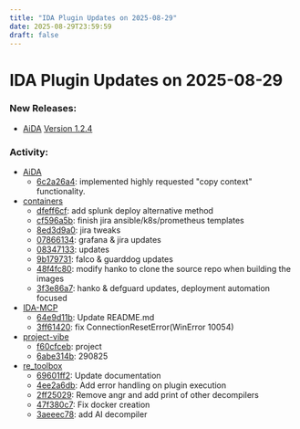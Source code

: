 ```yaml
---
title: "IDA Plugin Updates on 2025-08-29"
date: 2025-08-29T23:59:59
draft: false
---
```


# IDA Plugin Updates on 2025-08-29

### New Releases:
  - [AiDA](https://github.com/sigwl/AiDA) [Version 1.2.4](https://github.com/sigwl/AiDA/releases/tag/v1.2.4)

### Activity:
  - [AiDA](https://github.com/sigwl/AiDA)
    - [6c2a26a4](https://github.com/sigwl/AiDA/commit/6c2a26a481ba0de9dc3d6975df2236d742512b4f): implemented highly requested "copy context" functionality.
  - [containers](https://github.com/robert-iw3/containers)
    - [dfeff6cf](https://github.com/robert-iw3/containers/commit/dfeff6cf5e3371aa61dbfc2d8d12b85819d2feb6): add splunk deploy alternative method
    - [cf596a5b](https://github.com/robert-iw3/containers/commit/cf596a5b36d3abe707a8007069be753cd694e69f): finish jira ansible/k8s/prometheus templates
    - [8ed3d9a0](https://github.com/robert-iw3/containers/commit/8ed3d9a03643a6af502ffbe9afedd841f3ea624d): jira tweaks
    - [07866134](https://github.com/robert-iw3/containers/commit/078661347af2dd776bc8e70a300fe00795c83b80): grafana & jira updates
    - [08347133](https://github.com/robert-iw3/containers/commit/08347133a4ca7b172596abf4bc1de36982b8051a): updates
    - [9b179731](https://github.com/robert-iw3/containers/commit/9b1797313f7911755487c9fd9a52b753ea715ab3): falco & guarddog updates
    - [48f4fc80](https://github.com/robert-iw3/containers/commit/48f4fc80520b6a067f99005ec12073abfcea8928): modify hanko to clone the source repo when building the images
    - [3f3e86a7](https://github.com/robert-iw3/containers/commit/3f3e86a7ff20ff805cdf1e46e32027cc5eeec945): hanko & defguard updates, deployment automation focused
  - [IDA-MCP](https://github.com/jelasin/IDA-MCP)
    - [64e9d11b](https://github.com/jelasin/IDA-MCP/commit/64e9d11b5de1fd3ad3bdab3e37c191e3a4f59053): Update README.md
    - [3ff61420](https://github.com/jelasin/IDA-MCP/commit/3ff61420fdffca0b9169058b418fccd82b27522d): fix ConnectionResetError(WinError 10054)
  - [project-vibe](https://github.com/jhdkrwmc/project-vibe)
    - [f60cfceb](https://github.com/jhdkrwmc/project-vibe/commit/f60cfceb52d18592855056ac598d100d0b7287d1): project
    - [6abe314b](https://github.com/jhdkrwmc/project-vibe/commit/6abe314be4db9ffcabeac3dd7cf628e1a14616b5): 290825
  - [re_toolbox](https://github.com/IoMT-Lab/re_toolbox)
    - [69601ff2](https://github.com/IoMT-Lab/re_toolbox/commit/69601ff2aae47334ac33cfeef295ddad47b9b27b): Update documentation
    - [4ee2a6db](https://github.com/IoMT-Lab/re_toolbox/commit/4ee2a6db8c1b1903cf400197d24678602109f2a0): Add error handling on plugin execution
    - [2ff25029](https://github.com/IoMT-Lab/re_toolbox/commit/2ff2502929c1d7553bc204f008ec4863277d03de): Remove angr and add print of other decompilers
    - [47f380c7](https://github.com/IoMT-Lab/re_toolbox/commit/47f380c76b0d3b5cd6d260f98c087d30d7bde990): Fix docker creation
    - [3aeeec78](https://github.com/IoMT-Lab/re_toolbox/commit/3aeeec7803753f36bbb7d1b75a03a89429884ff3): add AI decompiler
